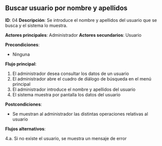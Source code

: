## Buscar usuario por nombre y apellidos

**ID**: 04
**Descripción**: Se introduce el nombre y apellidos del usuario que se busca y el sistema lo muestra.

**Actores principales**: Administrador
**Actores secundarios**: Usuario

**Precondiciones**:
* Ninguna

**Flujo principal**:
1. El administrador desea consultar los datos de un usuario
1. El administrador abre el cuadro de diálogo de búsqueda en el menú principal
1. El administrador introduce el nombre y apellidos del usuario
1. El sistema muestra por pantalla los datos del usuario

**Postcondiciones**:

* Se muestran al administrador las distintas operaciones relativas al usuario

**Flujos alternativos**:

4.a. Si no existe el usuario, se muestra un mensaje de error


